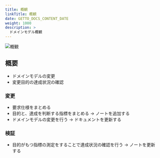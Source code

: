 ```yaml
---
title: 概観
linkTitle: 概観
date: GETTO_DOCS_CONTENT_DATE
weight: 1000
description: >
  ドメインモデル概観
---
```


![概観](abstract.png)


## 概要

- ドメインモデルの変更
- 変更目的の達成状況の確認


### 変更

- 要求仕様をまとめる
- 目的と、達成を判断する指標をまとめる → ノートを追加する
- ドメインモデルの変更を行う → ドキュメントを更新する


### 検証

- 目的がもつ指標の測定をすることで達成状況の確認を行う → ノートを更新する
